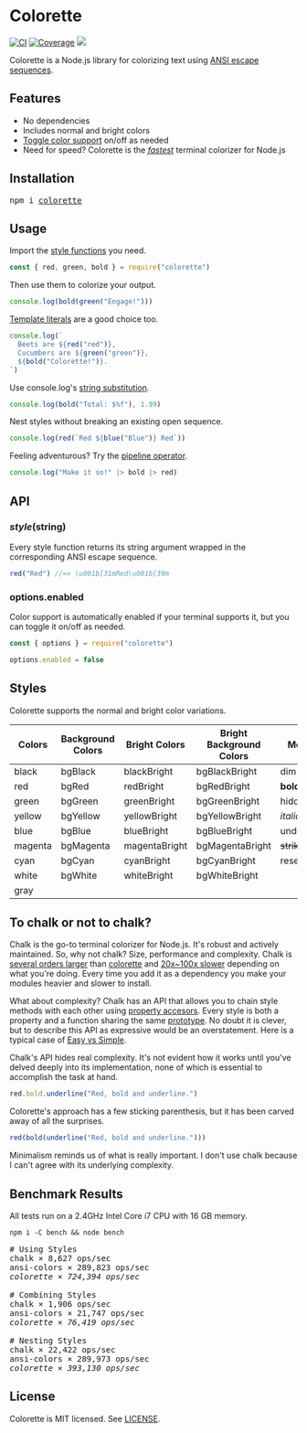 # Colorette

[![CI](http://img.shields.io/travis/jorgebucaran/colorette.svg)](https://travis-ci.org/jorgebucaran/colorette)
[![Coverage](https://img.shields.io/codecov/c/github/jorgebucaran/colorette/master.svg)](https://codecov.io/gh/jorgebucaran/colorette)
[![](https://img.shields.io/npm/v/colorette.svg)](https://www.npmjs.org/package/colorette)

Colorette is a Node.js library for colorizing text using [ANSI escape sequences](https://en.wikipedia.org/wiki/ANSI_escape_code).

## Features

- No dependencies
- Includes normal and bright colors
- [Toggle color support](#options-enabled) on/off as needed
- Need for speed? Colorette is the [_fastest_](#benchmarks) terminal colorizer for Node.js

## Installation

<pre>
npm i <a href="https://www.npmjs.com/package/colorette">colorette</a>
</pre>

## Usage

Import the [style functions](#styles) you need.

```js
const { red, green, bold } = require("colorette")
```

Then use them to colorize your output.

```js
console.log(bold(green("Engage!")))
```

[Template literals](https://developer.mozilla.org/en-US/docs/Web/JavaScript/Reference/Template_literals) are a good choice too.

```js
console.log(`
  Beets are ${red("red")},
  Cucumbers are ${green("green")},
  ${bold("Colorette!")}.
`)
```

Use console.log's [string substitution](https://nodejs.org/api/console.html#console_console_log_data_args).

```js
console.log(bold("Total: $%f"), 1.99)
```

Nest styles without breaking an existing open sequence.

```js
console.log(red(`Red ${blue("Blue")} Red`))
```

Feeling adventurous? Try the [pipeline operator](https://github.com/tc39/proposal-pipeline-operator).

```js
console.log("Make it so!" |> bold |> red)
```

## API

### _style_(string)

Every style function returns its string argument wrapped in the corresponding ANSI escape sequence.

```js
red("Red") //=> \u001b[31mRed\u001b[39m
```

### options.enabled

Color support is automatically enabled if your terminal supports it, but you can toggle it on/off as needed.

```js
const { options } = require("colorette")

options.enabled = false
```

## Styles

Colorette supports the normal and bright color variations.

| Colors  | Background Colors | Bright Colors | Bright Background Colors | Modifiers         |
| ------- | ----------------- | ------------- | ------------------------ | ----------------- |
| black   | bgBlack           | blackBright   | bgBlackBright            | dim               |
| red     | bgRed             | redBright     | bgRedBright              | **bold**          |
| green   | bgGreen           | greenBright   | bgGreenBright            | hidden            |
| yellow  | bgYellow          | yellowBright  | bgYellowBright           | _italic_          |
| blue    | bgBlue            | blueBright    | bgBlueBright             | underline         |
| magenta | bgMagenta         | magentaBright | bgMagentaBright          | ~~strikethrough~~ |
| cyan    | bgCyan            | cyanBright    | bgCyanBright             | reset             |
| white   | bgWhite           | whiteBright   | bgWhiteBright            |                   |
| gray    |                   |               |                          |                   |

## To chalk or not to chalk?

Chalk is the go-to terminal colorizer for Node.js. It's robust and actively maintained. So, why not chalk? Size, performance and complexity. Chalk is [several orders larger](https://packagephobia.now.sh/result?p=chalk) than [colorette](https://packagephobia.now.sh/result?p=colorette) and [20x~100x slower](#benchmark-results) depending on what you're doing. Every time you add it as a dependency you make your modules heavier and slower to install.

What about complexity? Chalk has an API that allows you to chain style methods with each other using [property accesors](https://developer.mozilla.org/en-US/docs/Web/JavaScript/Reference/Operators/Property_accessors). Every style is both a property and a function sharing the same [prototype](https://developer.mozilla.org/en-US/docs/Web/JavaScript/Reference/Global_Objects/Object/prototype). No doubt it is clever, but to describe this API as expressive would be an overstatement. Here is a typical case of [Easy vs Simple](https://github.com/matthiasn/talk-transcripts/blob/master/Hickey_Rich/SimpleMadeEasy.md).

Chalk's API hides real complexity. It's not evident how it works until you've delved deeply into its implementation, none of which is essential to accomplish the task at hand.

```js
red.bold.underline("Red, bold and underline.")
```

Colorette's approach has a few sticking parenthesis, but it has been carved away of all the surprises.

```js
red(bold(underline("Red, bold and underline.")))
```

Minimalism reminds us of what is really important. I don't use chalk because I can't agree with its underlying complexity.

## Benchmark Results

All tests run on a 2.4GHz Intel Core i7 CPU with 16 GB memory.

```
npm i -C bench && node bench
```

<pre>
# Using Styles
chalk × 8,627 ops/sec
ansi-colors × 289,823 ops/sec
<em>colorette × 724,394 ops/sec</em>

# Combining Styles
chalk × 1,906 ops/sec
ansi-colors × 21,747 ops/sec
<em>colorette × 76,419 ops/sec</em>

# Nesting Styles
chalk × 22,422 ops/sec
ansi-colors × 289,973 ops/sec
<em>colorette × 393,130 ops/sec</em>
</pre>

## License

Colorette is MIT licensed. See [LICENSE](LICENSE.md).
